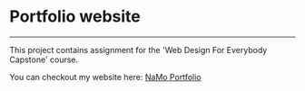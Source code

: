 # Portfolio website
***
This project contains assignment for the 'Web Design For Everybody Capstone' course.

You can checkout my website here: [NaMo Portfolio](https://raghuvorkady.github.io/wd4e-capstone-project/index.html)